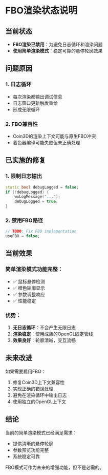 # FBO渲染状态说明

## 当前状态
- **FBO渲染已禁用**：为避免日志循环和渲染问题
- **使用简单渲染模式**：稳定可靠的悬停轮廓效果

## 问题原因

### 1. 日志循环
- 每次渲染都输出调试信息
- 日志窗口更新触发重绘
- 形成无限循环

### 2. FBO兼容性
- Coin3D的渲染上下文可能与原生FBO冲突
- 着色器编译可能失败但未正确处理

## 已实施的修复

### 1. 限制日志输出
```cpp
static bool debugLogged = false;
if (!debugLogged) {
    wxLogMessage("...");
    debugLogged = true;
}
```

### 2. 禁用FBO路径
```cpp
// TODO: Fix FBO implementation
useFBO = false;
```

## 当前效果

### 简单渲染模式功能完整：
- ✅ 鼠标悬停检测
- ✅ 橙色轮廓显示
- ✅ 参数调整响应
- ✅ 性能稳定

### 优势：
1. **无日志循环**：不会产生无限日志
2. **渲染稳定**：使用成熟的OpenGL固定管线
3. **效果良好**：轮廓清晰，交互流畅

## 未来改进

如果需要启用FBO：
1. 修复Coin3D上下文兼容性
2. 实现正确的错误处理
3. 避免在渲染循环中输出日志
4. 使用独立的OpenGL上下文

## 结论

当前的简单渲染模式已经满足需求：
- 提供清晰的悬停轮廓
- 参数预览功能完整
- 系统稳定可靠

FBO模式可作为未来的增强功能，但不是必需的。